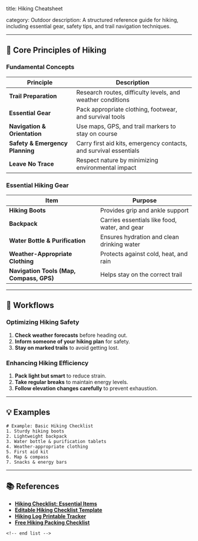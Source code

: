 title: Hiking Cheatsheet

category: Outdoor
description: A structured reference guide for hiking, including essential gear, safety tips, and trail navigation techniques.

---

## 🥾 **Core Principles of Hiking**

### **Fundamental Concepts**

| Principle                             | Description                                                       |
| ------------------------------------- | ----------------------------------------------------------------- |
| **Trail Preparation**           | Research routes, difficulty levels, and weather conditions        |
| **Essential Gear**              | Pack appropriate clothing, footwear, and survival tools           |
| **Navigation & Orientation**    | Use maps, GPS, and trail markers to stay on course                |
| **Safety & Emergency Planning** | Carry first aid kits, emergency contacts, and survival essentials |
| **Leave No Trace**              | Respect nature by minimizing environmental impact                 |

### **Essential Hiking Gear**

| Item                                           | Purpose                                       |
| ---------------------------------------------- | --------------------------------------------- |
| **Hiking Boots**                         | Provides grip and ankle support               |
| **Backpack**                             | Carries essentials like food, water, and gear |
| **Water Bottle & Purification**          | Ensures hydration and clean drinking water    |
| **Weather-Appropriate Clothing**         | Protects against cold, heat, and rain         |
| **Navigation Tools (Map, Compass, GPS)** | Helps stay on the correct trail               |

---

## 🔄 **Workflows**

### **Optimizing Hiking Safety**

1. **Check weather forecasts** before heading out.
2. **Inform someone of your hiking plan** for safety.
3. **Stay on marked trails** to avoid getting lost.

### **Enhancing Hiking Efficiency**

1. **Pack light but smart** to reduce strain.
2. **Take regular breaks** to maintain energy levels.
3. **Follow elevation changes carefully** to prevent exhaustion.

---

## 💡 **Examples**

```plaintext
# Example: Basic Hiking Checklist
1. Sturdy hiking boots  
2. Lightweight backpack  
3. Water bottle & purification tablets  
4. Weather-appropriate clothing  
5. First aid kit  
6. Map & compass  
7. Snacks & energy bars  
```

---

## 📚 **References**

- **[Hiking Checklist: Essential Items](https://www.pinterest.com/pin/hiking-checklist-45-essentials-to-pack-printable--422986590017807920/)**
- **[Editable Hiking Checklist Template](https://www.etsy.com/listing/1303429678/checklist-hiking-editable-canva-template)**
- **[Hiking Log Printable Tracker](https://www.etsy.com/listing/1346125420/hiking-log-printable-trail-tracker-and)**
- **[Free Hiking Packing Checklist](https://www.template.net/edit-online/309780/hiking-packing-checklist)**

```
<!-- end list -->
```